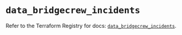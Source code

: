 # `data_bridgecrew_incidents`

Refer to the Terraform Registry for docs: [`data_bridgecrew_incidents`](https://registry.terraform.io/providers/paloaltonetworks/bridgecrew/0.3.7/docs/data-sources/incidents).
